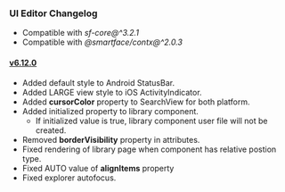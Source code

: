 ### UI Editor Changelog

- Compatible with *sf-core@^3.2.1*
- Compatible with *@smartface/contx@^2.0.3*

#### <a href="https://developer.smartface.io/blog/release-notes-6101" target="_blank" >v6.12.0</a>

- Added default style to Android StatusBar. 
- Added LARGE view style to iOS ActivityIndicator.
- Added **cursorColor** property to SearchView for both platform.
- Added initialized property to library component.
    - If initialized value is true, library component user file will not be created.   
- Removed **borderVisibility** property in attributes.
- Fixed rendering of library page when component has relative postion type.
- Fixed AUTO value of **alignItems** property
- Fixed explorer autofocus.